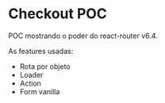 # Checkout POC

POC mostrando o poder do react-router v6.4.

As features usadas:

- Rota por objeto
- Loader
- Action
- Form vanilla
